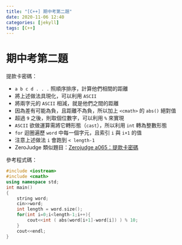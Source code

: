 ```yaml
---
title: "[C++] 期中考第二題"
date: 2020-11-06 12:40
categories: [jekyll]
tags: [C++]
---
```


# 期中考第二題

提款卡密碼：<br>
* `a b c d . . .` 照順序排序，計算他們相間的距離
* 將上述做法具現化，可以利用 `ASCII`
* 將兩字元的 `ASCII` 相減，就是他們之間的距離
* 因為差有可能為負，且距離不為負，所以加上 `<cmath>` 的 `abs()` 絕對值
* 超過 `9` 之後，則取個位數字，可以利用 `%` 來實現
* `ASCII` 欲做運算需將它轉形態（`cast`），所以利用 `int` 轉為整數形態
* `for` 迴圈遍歷 `word` 中每一個字元，且索引 `i` 與 `i+1` 的值
* 注意上述做法 `i` 會跑到 `< length-1`
* ZeroJudge 類似題目：[Zerojudge a065：提款卡密碼](https://zerojudge.tw/ShowProblem?problemid=a065)


參考程式碼：

```c++
#include <iostream>
#include <cmath>
using namespace std;
int main()
{
    string word;
    cin>>word;
    int length = word.size();
    for(int i=0;i<length-1;i++){
        cout<<int ( abs(word[i+1]-word[i]) ) % 10;
    }
    cout<<endl;
}
```

